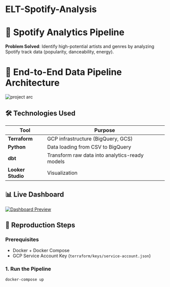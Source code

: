 # ELT-Spotify-Analysis

# 🎵 Spotify Analytics Pipeline

**Problem Solved**: Identify high-potential artists and genres by analyzing Spotify track data (popularity, danceability, energy).  

# 🔨 End-to-End Data Pipeline Architecture
![project arc](https://github.com/user-attachments/assets/7ea14a52-730c-4d03-a273-8fcc8b1ce008)



## 🛠️ Technologies Used
| Tool          | Purpose                          |
|---------------|----------------------------------|
| **Terraform** | GCP infrastructure (BigQuery, GCS) |
| **Python**    | Data loading from CSV to BigQuery |
| **dbt**       | Transform raw data into analytics-ready models |
| **Looker Studio** | Visualization                  |

## 📊 Live Dashboard
[![Dashboard Preview](https://i.imgur.com/Jr6q3Yl.png)](https://lookerstudio.google.com/embed/reporting/1042d64e-3b81-4f45-b49f-1373c1d5b3eb/page/ZRXHF)

## 🚀 Reproduction Steps

### **Prerequisites**
- Docker + Docker Compose
- GCP Service Account Key (`terraform/keys/service-account.json`)

### **1. Run the Pipeline**
```bash
docker-compose up
